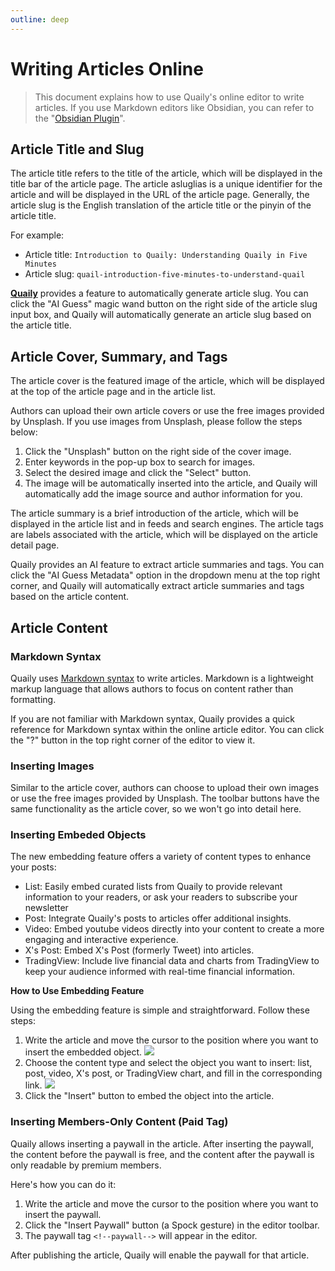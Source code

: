 ```yaml
---
outline: deep
---
```


# Writing Articles Online

> This document explains how to use Quaily's online editor to write articles. If you use Markdown editors like Obsidian, you can refer to the "[Obsidian Plugin](./obsidian-plugin.md)".

## Article Title and Slug

The article title refers to the title of the article, which will be displayed in the title bar of the article page. The article asluglias is a unique identifier for the article and will be displayed in the URL of the article page. Generally, the article slug is the English translation of the article title or the pinyin of the article title.

For example:

- Article title: `Introduction to Quaily: Understanding Quaily in Five Minutes`
- Article slug: `quail-introduction-five-minutes-to-understand-quail`

**[Quaily](https://quaily.com "Quaily Official Website")** provides a feature to automatically generate article slug. You can click the "AI Guess" magic wand button on the right side of the article slug input box, and Quaily will automatically generate an article slug based on the article title.

## Article Cover, Summary, and Tags

The article cover is the featured image of the article, which will be displayed at the top of the article page and in the article list.

Authors can upload their own article covers or use the free images provided by Unsplash. If you use images from Unsplash, please follow the steps below:

1. Click the "Unsplash" button on the right side of the cover image.
2. Enter keywords in the pop-up box to search for images.
3. Select the desired image and click the "Select" button.
4. The image will be automatically inserted into the article, and Quaily will automatically add the image source and author information for you.

The article summary is a brief introduction of the article, which will be displayed in the article list and in feeds and search engines. The article tags are labels associated with the article, which will be displayed on the article detail page.

Quaily provides an AI feature to extract article summaries and tags. You can click the "AI Guess Metadata" option in the dropdown menu at the top right corner, and Quaily will automatically extract article summaries and tags based on the article content.

## Article Content

### Markdown Syntax

Quaily uses [Markdown syntax](https://www.markdownguide.org/basic-syntax/) to write articles. Markdown is a lightweight markup language that allows authors to focus on content rather than formatting.

If you are not familiar with Markdown syntax, Quaily provides a quick reference for Markdown syntax within the online article editor. You can click the "?" button in the top right corner of the editor to view it.

### Inserting Images

Similar to the article cover, authors can choose to upload their own images or use the free images provided by Unsplash. The toolbar buttons have the same functionality as the article cover, so we won't go into detail here.

### Inserting Embeded Objects

The new embedding feature offers a variety of content types to enhance your posts:

- List: Easily embed curated lists from Quaily to provide relevant information to your readers, or ask your readers to subscribe your newsletter
- Post: Integrate Quaily's posts to articles offer additional insights.
- Video: Embed youtube videos directly into your content to create a more engaging and interactive experience.
- X's Post: Embed X's Post (formerly Tweet) into articles.
- TradingView: Include live financial data and charts from TradingView to keep your audience informed with real-time financial information.

**How to Use Embedding Feature**

Using the embedding feature is simple and straightforward. Follow these steps:

1. Write the article and move the cursor to the position where you want to insert the embedded object.
   ![](https://static.quaily.com/media/16nue5mm.webp)
2. Choose the content type and select the object you want to insert: list, post, video, X's post, or TradingView chart, and fill in the corresponding link.
   ![](https://static.quaily.com/media/q38ueom6.webp)
3. Click the "Insert" button to embed the object into the article.

### Inserting Members-Only Content (Paid Tag)

Quaily allows inserting a paywall in the article. After inserting the paywall, the content before the paywall is free, and the content after the paywall is only readable by premium members.

Here's how you can do it:

1. Write the article and move the cursor to the position where you want to insert the paywall.
2. Click the "Insert Paywall" button (a Spock gesture) in the editor toolbar.
3. The paywall tag `<!--paywall-->` will appear in the editor.

After publishing the article, Quaily will enable the paywall for that article.
